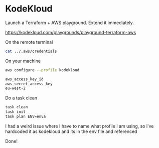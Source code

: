 # KodeKloud

Launch a Terraform + AWS playground. Extend it immediately.

https://kodekloud.com/playgrounds/playground-terraform-aws

On the remote terminal
```bash
cat ../.aws/credentials
```

On your machine

```bash
aws configure --profile kodekloud

aws_access_key_id
aws_secret_access_key
eu-west-2
```

Do a task clean

```bash
task clean
task init
task plan ENV=enva
```

I had a weird issue where I have to name what profile I am using, so i've hardcoded it as kodekloud and its in the env file and referenced

Done!